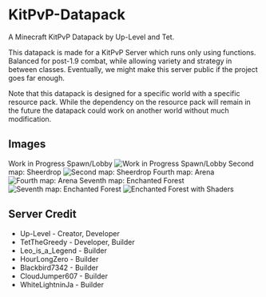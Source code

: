 # KitPvP-Datapack
A Minecraft KitPvP Datapack by Up-Level and Tet.

This datapack is made for a KitPvP Server which runs only using functions. Balanced for post-1.9 combat, while allowing variety and strategy in between classes.
Eventually, we might make this server public if the project goes far enough.

Note that this datapack is designed for a specific world with a specific resource pack. While the dependency on the resource pack will remain in the future the datapack could work on another world without much modification.

## Images
Work in Progress Spawn/Lobby
![Work in Progress Spawn/Lobby](https://i.imgur.com/RNGsfDZ.png)
Second map: Sheerdrop
![Second map: Sheerdrop](https://i.imgur.com/t0pBDjr.png)
Fourth map: Arena
![Fourth map: Arena](https://i.imgur.com/Hyi4bE1.png)
Seventh map: Enchanted Forest
![Seventh map: Enchanted Forest](https://i.imgur.com/aowpw4b.jpg)
![Enchanted Forest with Shaders](https://i.imgur.com/BbMBTZP.png)

## Server Credit
* Up-Level - Creator, Developer
* TetTheGreedy - Developer, Builder
* Leo_is_a_Legend - Builder
* HourLongZero - Builder
* Blackbird7342 - Builder
* CloudJumper607 - Builder
* WhiteLightninJa - Builder
